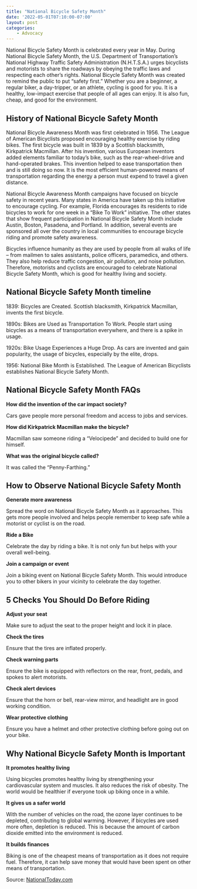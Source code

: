 ```yaml
---
title: "National Bicycle Safety Month"
date: '2022-05-01T07:10:00-07:00'
layout: post
categories:
    - Advocacy
---
```


National Bicycle Safety Month is celebrated every year in May. During National Bicycle Safety Month, the U.S. Department of Transportation’s National Highway Traffic Safety Administration (N.H.T.S.A.) urges bicyclists and motorists to share the roadways by obeying the traffic laws and respecting each other’s rights. National Bicycle Safety Month was created to remind the public to put “safety first.” Whether you are a beginner, a regular biker, a day-tripper, or an athlete, cycling is good for you. It is a healthy, low-impact exercise that people of all ages can enjoy. It is also fun, cheap, and good for the environment.

## History of National Bicycle Safety Month

National Bicycle Awareness Month was first celebrated in 1956. The League of American Bicyclists proposed encouraging healthy exercise by riding bikes. The first bicycle was built in 1839 by a Scottish blacksmith, Kirkpatrick Macmillan. After his invention, various European inventors added elements familiar to today’s bike, such as the rear-wheel-drive and hand-operated brakes. This invention helped to ease transportation then and is still doing so now. It is the most efficient human-powered means of transportation regarding the energy a person must expend to travel a given distance.

National Bicycle Awareness Month campaigns have focused on bicycle safety in recent years. Many states in America have taken up this initiative to encourage cycling. For example, Florida encourages its residents to ride bicycles to work for one week in a “Bike To Work” initiative. The other states that show frequent participation in National Bicycle Safety Month include Austin, Boston, Pasadena, and Portland. In addition, several events are sponsored all over the country in local communities to encourage bicycle riding and promote safety awareness.

Bicycles influence humanity as they are used by people from all walks of life – from mailmen to sales assistants, police officers, paramedics, and others. They also help reduce traffic congestion, air pollution, and noise pollution. Therefore, motorists and cyclists are encouraged to celebrate National Bicycle Safety Month, which is good for healthy living and society.

## National Bicycle Safety Month timeline

1839: Bicycles are Created. Scottish blacksmith, Kirkpatrick Macmillan, invents the first bicycle.

1890s: Bikes are Used as Transportation To Work. People start using bicycles as a means of transportation everywhere, and there is a spike in usage.

1920s: Bike Usage Experiences a Huge Drop. As cars are invented and gain popularity, the usage of bicycles, especially by the elite, drops.

1956: National Bike Month is Established. The League of American Bicyclists establishes National Bicycle Safety Month.

## National Bicycle Safety Month FAQs

**How did the invention of the car impact society?**

Cars gave people more personal freedom and access to jobs and services.

**How did Kirkpatrick Macmillan make the bicycle?**

Macmillan saw someone riding a “Velocipede” and decided to build one for himself.

**What was the original bicycle called?**

It was called the “Penny-Farthing.”

## How to Observe National Bicycle Safety Month

**Generate more awareness**

Spread the word on National Bicycle Safety Month as it approaches. This gets more people involved and helps people remember to keep safe while a motorist or cyclist is on the road.

**Ride a Bike**

Celebrate the day by riding a bike. It is not only fun but helps with your overall well-being.

**Join a campaign or event**

Join a biking event on National Bicycle Safety Month. This would introduce you to other bikers in your vicinity to celebrate the day together.

## 5 Checks You Should Do Before Riding

**Adjust your seat**

Make sure to adjust the seat to the proper height and lock it in place.

**Check the tires**

Ensure that the tires are inflated properly.

**Check warning parts**

Ensure the bike is equipped with reflectors on the rear, front, pedals, and spokes to alert motorists.

**Check alert devices**

Ensure that the horn or bell, rear-view mirror, and headlight are in good working condition.

**Wear protective clothing**

Ensure you have a helmet and other protective clothing before going out on your bike.

## Why National Bicycle Safety Month is Important

**It promotes healthy living**

Using bicycles promotes healthy living by strengthening your cardiovascular system and muscles. It also reduces the risk of obesity. The world would be healthier if everyone took up biking once in a while.

**It gives us a safer world**

With the number of vehicles on the road, the ozone layer continues to be depleted, contributing to global warming. However, if bicycles are used more often, depletion is reduced. This is because the amount of carbon dioxide emitted into the environment is reduced.

**It builds finances**

Biking is one of the cheapest means of transportation as it does not require fuel. Therefore, it can help save money that would have been spent on other means of transportation.

Source: [NationalToday.com](https://nationaltoday.com/national-bicycle-safety-month/)
